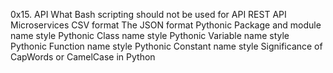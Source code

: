0x15. API 
What Bash scripting should not be used for
API
REST API
Microservices
CSV format
The JSON format
Pythonic Package and module name style
Pythonic Class name style
Pythonic Variable name style
Pythonic Function name style
Pythonic Constant name style
Significance of CapWords or CamelCase in Python
